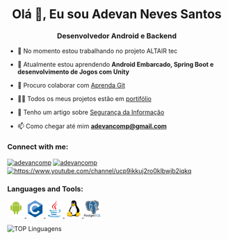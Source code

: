 <h1 align="center">Olá 👋, Eu sou Adevan Neves Santos</h1>
<h3 align="center">Desenvolvedor Android e Backend</h3>

- 🔭 No momento estou trabalhando no projeto ALTAIR tec

- 🌱 Atualmente estou aprendendo **Android Embarcado, Spring Boot e desenvolvimento de Jogos com Unity**

- 👯 Procuro colaborar com [Aprenda Git](https://github.com/aprenda-git/pull-request)

- 👨‍💻 Todos os meus projetos estão em [portifólio](https://github.com/adevancomp/)

- 📝 Tenho um artigo sobre [Segurança da Informação ](https://ampllaeditora.com.br/books/2022/02/StemConference.pdf)

- 📫 Como chegar até mim **adevancomp@gmail.com**

<h3 align="left">Connect with me:</h3>
<p align="left">
<a href="https://linkedin.com/in/adevancomp" target="blank"><img align="center" src="https://raw.githubusercontent.com/rahuldkjain/github-profile-readme-generator/master/src/images/icons/Social/linked-in-alt.svg" alt="adevancomp" height="30" width="40" /></a>
<a href="https://instagram.com/adevancomp" target="blank"><img align="center" src="https://raw.githubusercontent.com/rahuldkjain/github-profile-readme-generator/master/src/images/icons/Social/instagram.svg" alt="adevancomp" height="30" width="40" /></a>
<a href="https://www.youtube.com/channel/UCp9IKkuj2RO0KLbWJB2iQkQ" target="blank"><img align="center" src="https://raw.githubusercontent.com/rahuldkjain/github-profile-readme-generator/master/src/images/icons/Social/youtube.svg" alt="https://www.youtube.com/channel/ucp9ikkuj2ro0klbwjb2iqkq" height="30" width="40" /></a>
</p>

<h3 align="left">Languages and Tools:</h3>
<p align="left"> <a href="https://developer.android.com" target="_blank" rel="noreferrer"> <img src="https://raw.githubusercontent.com/devicons/devicon/master/icons/android/android-original-wordmark.svg" alt="android" width="40" height="40"/> </a> <a href="https://www.cprogramming.com/" target="_blank" rel="noreferrer"> <img src="https://raw.githubusercontent.com/devicons/devicon/master/icons/c/c-original.svg" alt="c" width="40" height="40"/> </a> <a href="https://www.java.com" target="_blank" rel="noreferrer"> <img src="https://raw.githubusercontent.com/devicons/devicon/master/icons/java/java-original.svg" alt="java" width="40" height="40"/> </a> <a href="https://www.linux.org/" target="_blank" rel="noreferrer"> <img src="https://raw.githubusercontent.com/devicons/devicon/master/icons/linux/linux-original.svg" alt="linux" width="40" height="40"/> </a> <a href="https://www.postgresql.org" target="_blank" rel="noreferrer"> <img src="https://raw.githubusercontent.com/devicons/devicon/master/icons/postgresql/postgresql-original-wordmark.svg" alt="postgresql" width="40" height="40"/> </a> </p>

![TOP Linguagens](https://github-readme-stats.vercel.app/api/top-langs/?username=adevancomp&theme=dracula)  
